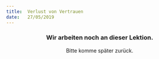 ```yaml
---
title:  Verlust von Vertrauen
date:   27/05/2019
---
```


### <center>Wir arbeiten noch an dieser Lektion.</center>
<center>Bitte komme später zurück.</center>
